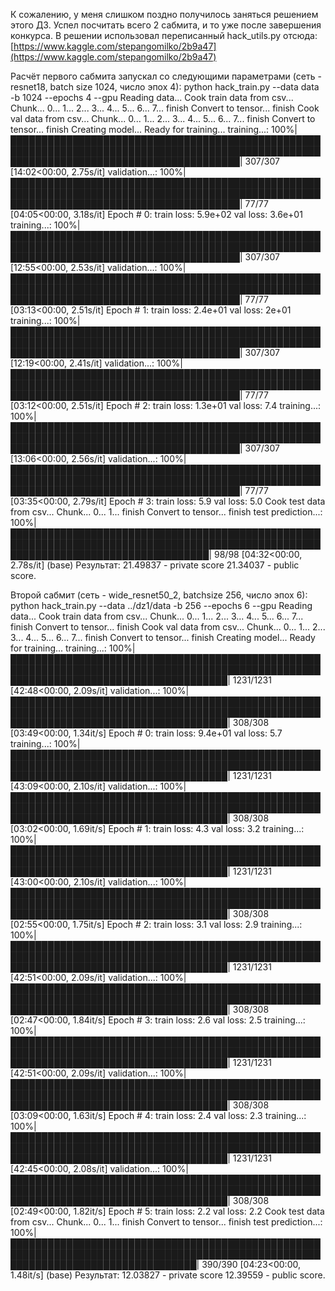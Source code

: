 К сожалению, у меня слишком поздно получилось заняться решением этого ДЗ.
Успел посчитать всего 2 сабмита, и то уже после завершения конкурса.
В решении использовал переписанный hack_utils.py отсюда:
 [https://www.kaggle.com/stepangomilko/2b9a47](https://www.kaggle.com/stepangomilko/2b9a47)
 
Расчёт первого сабмита запускал со следующими параметрами (сеть - resnet18, batch size 1024, число эпох 4):
python hack_train.py --data data -b 1024 --epochs 4 --gpu
Reading data...
Cook train data from csv...
Chunk... 0... 1... 2... 3... 4... 5... 6... 7... finish
Convert to tensor... finish
Cook val data from csv...
Chunk... 0... 1... 2... 3... 4... 5... 6... 7... finish
Convert to tensor... finish
Creating model...
Ready for training...
training...: 100%|█████████████████████████████████████████████████████████████████████████████████████████████████████████████████████████████████████████| 307/307 [14:02<00:00,  2.75s/it]
validation...: 100%|█████████████████████████████████████████████████████████████████████████████████████████████████████████████████████████████████████████| 77/77 [04:05<00:00,  3.18s/it]
Epoch # 0:      train loss: 5.9e+02     val loss: 3.6e+01
training...: 100%|█████████████████████████████████████████████████████████████████████████████████████████████████████████████████████████████████████████| 307/307 [12:55<00:00,  2.53s/it]
validation...: 100%|█████████████████████████████████████████████████████████████████████████████████████████████████████████████████████████████████████████| 77/77 [03:13<00:00,  2.51s/it]
Epoch # 1:      train loss: 2.4e+01     val loss: 2e+01
training...: 100%|█████████████████████████████████████████████████████████████████████████████████████████████████████████████████████████████████████████| 307/307 [12:19<00:00,  2.41s/it]
validation...: 100%|█████████████████████████████████████████████████████████████████████████████████████████████████████████████████████████████████████████| 77/77 [03:12<00:00,  2.51s/it]
Epoch # 2:      train loss: 1.3e+01     val loss:   7.4
training...: 100%|█████████████████████████████████████████████████████████████████████████████████████████████████████████████████████████████████████████| 307/307 [13:06<00:00,  2.56s/it]
validation...: 100%|█████████████████████████████████████████████████████████████████████████████████████████████████████████████████████████████████████████| 77/77 [03:35<00:00,  2.79s/it]
Epoch # 3:      train loss:   5.9       val loss:   5.0
Cook test data from csv...
Chunk... 0... 1... finish
Convert to tensor... finish
test prediction...: 100%|████████████████████████████████████████████████████████████████████████████████████████████████████████████████████████████████████| 98/98 [04:32<00:00,  2.78s/it]
(base)
Результат: 21.49837 - private score 21.34037 - public score.

Второй сабмит (сеть - wide_resnet50_2, batchsize 256, число эпох 6):
 python hack_train.py --data ../dz1/data -b 256 --epochs 6 --gpu
Reading data...
Cook train data from csv...
Chunk... 0... 1... 2... 3... 4... 5... 6... 7... finish
Convert to tensor... finish
Cook val data from csv...
Chunk... 0... 1... 2... 3... 4... 5... 6... 7... finish
Convert to tensor... finish
Creating model...
Ready for training...
training...: 100%|███████████████████████████████████████████████████████████████████████████████████████████████████████████████████████████████████████| 1231/1231 [42:48<00:00,  2.09s/it]
validation...: 100%|███████████████████████████████████████████████████████████████████████████████████████████████████████████████████████████████████████| 308/308 [03:49<00:00,  1.34it/s]
Epoch # 0:      train loss: 9.4e+01     val loss:   5.7
training...: 100%|███████████████████████████████████████████████████████████████████████████████████████████████████████████████████████████████████████| 1231/1231 [43:09<00:00,  2.10s/it]
validation...: 100%|███████████████████████████████████████████████████████████████████████████████████████████████████████████████████████████████████████| 308/308 [03:02<00:00,  1.69it/s]
Epoch # 1:      train loss:   4.3       val loss:   3.2
training...: 100%|███████████████████████████████████████████████████████████████████████████████████████████████████████████████████████████████████████| 1231/1231 [43:00<00:00,  2.10s/it]
validation...: 100%|███████████████████████████████████████████████████████████████████████████████████████████████████████████████████████████████████████| 308/308 [02:55<00:00,  1.75it/s]
Epoch # 2:      train loss:   3.1       val loss:   2.9
training...: 100%|███████████████████████████████████████████████████████████████████████████████████████████████████████████████████████████████████████| 1231/1231 [42:51<00:00,  2.09s/it]
validation...: 100%|███████████████████████████████████████████████████████████████████████████████████████████████████████████████████████████████████████| 308/308 [02:47<00:00,  1.84it/s]
Epoch # 3:      train loss:   2.6       val loss:   2.5
training...: 100%|███████████████████████████████████████████████████████████████████████████████████████████████████████████████████████████████████████| 1231/1231 [42:51<00:00,  2.09s/it]
validation...: 100%|███████████████████████████████████████████████████████████████████████████████████████████████████████████████████████████████████████| 308/308 [03:09<00:00,  1.63it/s]
Epoch # 4:      train loss:   2.4       val loss:   2.3
training...: 100%|███████████████████████████████████████████████████████████████████████████████████████████████████████████████████████████████████████| 1231/1231 [42:45<00:00,  2.08s/it]
validation...: 100%|███████████████████████████████████████████████████████████████████████████████████████████████████████████████████████████████████████| 308/308 [02:49<00:00,  1.82it/s]
Epoch # 5:      train loss:   2.2       val loss:   2.2
Cook test data from csv...
Chunk... 0... 1... finish
Convert to tensor... finish
test prediction...: 100%|██████████████████████████████████████████████████████████████████████████████████████████████████████████████████████████████████| 390/390 [04:23<00:00,  1.48it/s]
(base)
Результат: 12.03827 - private score 12.39559 - public score.